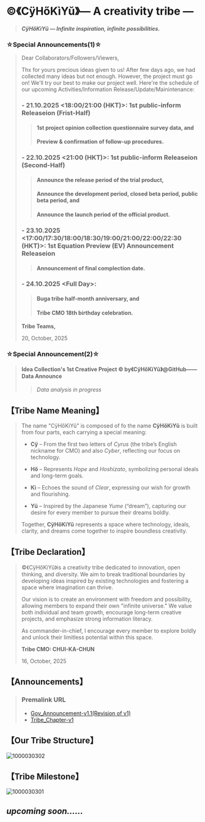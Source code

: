 # ©️《CÿHőKìYŭ》— A creativity tribe —
> _**CÿHőKìYŭ — Infinite inspiration, infinite possibilities.**_

### ☆Special Announcements(1)☆
> Dear Collaborators/Followers/Viewers,
> 
> Thx for yours precious ideas given to us! After few days ago, we had collected many ideas but not enough. However, the project must go on! We'll try our best to make our project well. Here're the schedule of our upcoming Activities/Information Release/Update/Mainintenance:
>
> ### - 21.10.2025 <**18:00/21:00 (HKT)**>: 1st public-inform Releaseion (Frist-Half)
>> #### 1st project opinion collection questionnaire survey data, and
>> #### Preview & confirmation of follow-up procedures.
> ### - 22.10.2025 <**21:00 (HKT)**>: 1st public-inform Releaseion (Second-Half)
>> #### Announce the release period of the trial product,
>> #### Announce the development period, closed beta period, public beta period, and
>> #### Announce the launch period of the official product.
> ### - 23.10.2025 <**17:00/17:30/18:00/18:30/19:00/21:00/22:00/22:30 (HKT)**>: 1st Equation Preview (EV) Announcement Releaseion
>> #### Announcement of final complection date.
> ### - 24.10.2025 <**Full Day**>:
>> #### Buga tribe half-month anniversary, and
>> #### Tribe CMO 18th birthday celebration.
> **Tribe Teams,**
>
> 20, October, 2025
### ☆Special Announcement(2)☆
> #### Idea Collection's 1st Creative Project ©️ by《CÿHőKìYŭ》@GitHub——Data Announce
>> _Data analysis in progress_
## 【Tribe Name Meaning】
> The name "CÿHőKìYŭ" is composed of fo the name **CÿHőKìYŭ** is built from four parts, each carrying a special meaning:
> - **Cÿ** – From the first two letters of *Cyrus* (the tribe’s English nickname for CMO) and also *Cyber*, reflecting our focus on technology.
> 
> - **Hő** – Represents *Hope* and *Hoshizato*, symbolizing personal ideals and long-term goals.
>
> - **Kì** – Echoes the sound of *Clear*, expressing our wish for growth and flourishing.
> 
> - **Yŭ** – Inspired by the Japanese *Yume* (“dream”), capturing our desire for every member to pursue their dreams boldly.
> 
> Together, **CÿHőKìYŭ** represents a space where technology, ideals, clarity, and dreams come together to inspire boundless creativity.  
## 【Tribe Declaration】
> ©️《CÿHőKìYŭ》is a creativity tribe dedicated to innovation, open thinking, and diversity. We aim to break traditional boundaries by developing ideas inspired by existing technologies and fostering a space where imagination can thrive.
>
> Our vision is to create an environment with freedom and possibility, allowing members to expand their own "infinite universe." We value both individual and team growth, encourage long-term creative projects, and emphasize strong information literacy.
>
> As commander-in-chief, I encourage every member to explore boldly and unlock their limitless potential within this space.
>
> **Tribe CMO: CHUI-KA-CHUN**
>
> 16, October, 2025
## 【Announcements】
> ### Premalink URL
> - [Gov_Announcement-v1.1(Revision of v1)](https://github.com/CHUI-KA-CHUN/-c-CyHoKiYu-/blob/main/GovAnnouncement_v1-1.md)
> - [Tribe_Chapter-v1](https://github.com/CHUI-KA-CHUN/-c-CyHoKiYu-/blob/main/Tribe_Chapter-v1.md)
## 【Our Tribe Structure】
![1000030302](https://github.com/user-attachments/assets/0128b902-0091-4d71-860a-0602d1209a33)
## 【Tribe Milestone】
![1000030301](https://github.com/user-attachments/assets/353aa3be-b955-4a6f-b0ea-141881dbee6c)
## _upcoming soon……_
